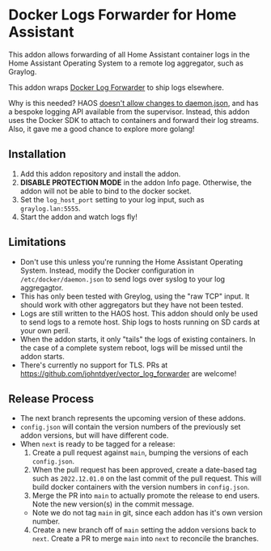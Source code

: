 # Docker Logs Forwarder for Home Assistant

This addon allows forwarding of all Home Assistant container logs in the Home Assistant Operating System to a remote log aggregator, such as Graylog.

This addon wraps [Docker Log Forwarder](https://github.com/johntdyer/vector_log_forwarder) to ship logs elsewhere.

Why is this needed? HAOS [doesn't allow changes to daemon.json](https://github.com/home-assistant/operating-system/issues/2135), and has a bespoke logging API available from the supervisor. Instead, this addon uses the Docker SDK to attach to containers and forward their log streams. Also, it gave me a good chance to explore more golang!

## Installation

1. Add this addon repository and install the addon.
2. **DISABLE PROTECTION MODE** in the addon Info page. Otherwise, the addon will not be able to bind to the docker socket.
3. Set the `log_host_port` setting to your log input, such as `graylog.lan:5555`.
4. Start the addon and watch logs fly!

## Limitations

* Don't use this unless you're running the Home Assistant Operating System. Instead, modify the Docker configuration in `/etc/docker/daemon.json` to send logs over syslog to your log aggregagtor.
* This has only been tested with Greylog, using the "raw TCP" input. It should work with other aggregators but they have not been tested.
* Logs are still written to the HAOS host. This addon should only be used to send logs to a remote host. Ship logs to hosts running on SD cards at your own peril.
* When the addon starts, it only "tails" the logs of existing containers. In the case of a complete system reboot, logs will be missed until the addon starts.
* There's currently no support for TLS. PRs at https://github.com/johntdyer/vector_log_forwarder are welcome!

## Release Process

* The next branch represents the upcoming version of these addons.
* `config.json` will contain the version numbers of the previously set addon versions, but will have different code.
* When `next` is ready to be tagged for a release:
  1. Create a pull request against `main`, bumping the versions of each `config.json`.
  2. When the pull request has been approved, create a date-based tag such as `2022.12.01.0` on the last commit of the pull request. This will build docker containers with the version numbers in `config.json`.
  3. Merge the PR into `main` to actually promote the release to end users. Note the new version(s) in the commit message.
    - Note we do not tag `main` in git, since each addon has it's own version number.
  4. Create a new branch off of `main` setting the addon versions back to `next`. Create a PR to merge `main` into `next` to reconcile the branches.
